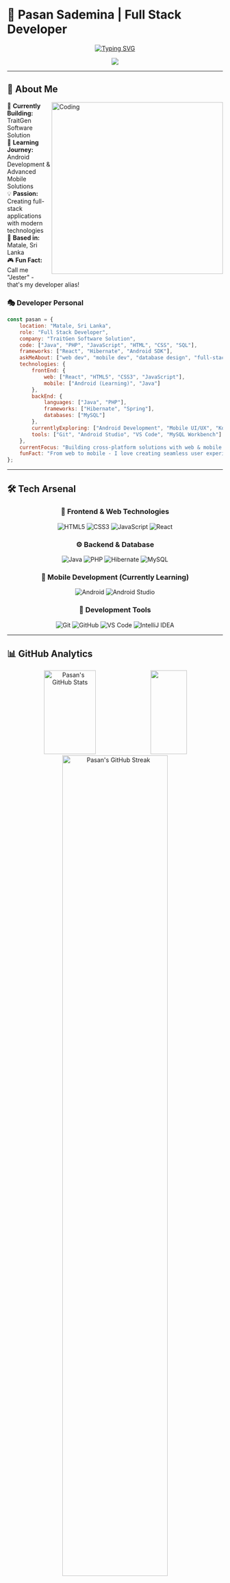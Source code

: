 
# 🚀 Pasan Sademina | Full Stack Developer

<div align="center">
  
[![Typing SVG](https://readme-typing-svg.demolab.com?font=Fira+Code&size=28&duration=3000&pause=1000&color=00D9FF&center=true&vCenter=true&multiline=true&width=700&height=100&lines=Welcome+to+my+Digital+Universe+%F0%9F%8C%8C;Full+Stack+Developer+%7C+Problem+Solver+%7C+Tech+Specialist;Building+Tomorrow's+Solutions+Today)](https://git.io/typing-svg)

<img src="https://capsule-render.vercel.app/api?type=waving&color=gradient&customColorList=6,11,20&height=180&section=header&text=Pasan%20Sademina&fontSize=42&fontColor=fff&animation=twinkling&fontAlignY=32&desc=Transforming%20Ideas%20Into%20Digital%20Reality&descAlignY=51&descAlign=50"/>

</div>

---

## 🌟 About Me

<img align="right" alt="Coding" width="400" src="https://media.giphy.com/media/SWoSkN6DxTszqIKEqv/giphy.gif">

🎯 **Currently Building:** TraitGen Software Solution  
🌱 **Learning Journey:** Android Development & Advanced Mobile Solutions  
💡 **Passion:** Creating full-stack applications with modern technologies  
📍 **Based in:** Matale, Sri Lanka  
🎮 **Fun Fact:** Call me "Jester" - that's my developer alias!

### 🎭 Developer Personal
```javascript
const pasan = {
    location: "Matale, Sri Lanka",
    role: "Full Stack Developer",
    company: "TraitGen Software Solution",
    code: ["Java", "PHP", "JavaScript", "HTML", "CSS", "SQL"],
    frameworks: ["React", "Hibernate", "Android SDK"],
    askMeAbout: ["web dev", "mobile dev", "database design", "full-stack solutions"],
    technologies: {
        frontEnd: {
            web: ["React", "HTML5", "CSS3", "JavaScript"],
            mobile: ["Android (Learning)", "Java"]
        },
        backEnd: {
            languages: ["Java", "PHP"],
            frameworks: ["Hibernate", "Spring"],
            databases: ["MySQL"]
        },
        currentlyExploring: ["Android Development", "Mobile UI/UX", "Kotlin"],
        tools: ["Git", "Android Studio", "VS Code", "MySQL Workbench"]
    },
    currentFocus: "Building cross-platform solutions with web & mobile integration",
    funFact: "From web to mobile - I love creating seamless user experiences! 📱💻"
};
```

---

## 🛠️ Tech Arsenal

<div align="center">

### 🎨 Frontend & Web Technologies
![HTML5](https://img.shields.io/badge/HTML5-E34F26?style=for-the-badge&logo=html5&logoColor=white)
![CSS3](https://img.shields.io/badge/CSS3-1572B6?style=for-the-badge&logo=css3&logoColor=white)
![JavaScript](https://img.shields.io/badge/JavaScript-323330?style=for-the-badge&logo=javascript&logoColor=F7DF1E)
![React](https://img.shields.io/badge/React-20232A?style=for-the-badge&logo=react&logoColor=61DAFB)

### ⚙️ Backend & Database
![Java](https://img.shields.io/badge/Java-ED8B00?style=for-the-badge&logo=openjdk&logoColor=white)
![PHP](https://img.shields.io/badge/PHP-777BB4?style=for-the-badge&logo=php&logoColor=white)
![Hibernate](https://img.shields.io/badge/Hibernate-59666C?style=for-the-badge&logo=Hibernate&logoColor=white)
![MySQL](https://img.shields.io/badge/MySQL-00000F?style=for-the-badge&logo=mysql&logoColor=white)

### 📱 Mobile Development (Currently Learning)
![Android](https://img.shields.io/badge/Android-3DDC84?style=for-the-badge&logo=android&logoColor=white)
![Android Studio](https://img.shields.io/badge/Android%20Studio-3DDC84.svg?style=for-the-badge&logo=android-studio&logoColor=white)

### 🔧 Development Tools
![Git](https://img.shields.io/badge/git-%23F05033.svg?style=for-the-badge&logo=git&logoColor=white)
![GitHub](https://img.shields.io/badge/github-%23121011.svg?style=for-the-badge&logo=github&logoColor=white)
![VS Code](https://img.shields.io/badge/VS%20Code-0078d4.svg?style=for-the-badge&logo=visual-studio-code&logoColor=white)
![IntelliJ IDEA](https://img.shields.io/badge/IntelliJIDEA-000000.svg?style=for-the-badge&logo=intellij-idea&logoColor=white)

</div>

---

## 📊 GitHub Analytics

<div align="center">
  
<img width="49%" height="195px" src="https://github-readme-stats.vercel.app/api?username=pasansademina&show_icons=true&count_private=true&hide_border=true&title_color=00D9FF&icon_color=00D9FF&text_color=c9d1d9&bg_color=0d1117" alt="Pasan's GitHub Stats" /> 

<img width="41%" height="195px" src="https://github-readme-stats.vercel.app/api/top-langs/?username=pasansademina&layout=compact&hide_border=true&title_color=00D9FF&text_color=c9d1d9&bg_color=0d1117" />

</div>

<div align="center">
  
<img width="70%" src="https://github-readme-streak-stats.herokuapp.com/?user=pasansademina&theme=tokyonight&hide_border=true&stroke=0000&background=0D1117&ring=00D9FF&fire=00D9FF&currStreakLabel=00D9FF" alt="Pasan's GitHub Streak" />

</div>

## 🤝 Let's Connect & Collaborate

<div align="center">

[![LinkedIn](https://img.shields.io/badge/LinkedIn-0077B5?style=for-the-badge&logo=linkedin&logoColor=white)](https://linkedin.com/in/pasan-sademina-911013264)
[![YouTube](https://img.shields.io/badge/YouTube-FF0000?style=for-the-badge&logo=youtube&logoColor=white)](https://www.youtube.com/c/psnvlogs69)
[![Instagram](https://img.shields.io/badge/Instagram-E4405F?style=for-the-badge&logo=instagram&logoColor=white)](https://instagram.com/pasan_sademina)
[![Facebook](https://img.shields.io/badge/Facebook-1877F2?style=for-the-badge&logo=facebook&logoColor=white)](https://fb.com/pasanabeywardhna)
[![Email](https://img.shields.io/badge/Gmail-D14836?style=for-the-badge&logo=gmail&logoColor=white)](mailto:psn69.2001@gmail.com)

</div>

<div align="center">

<img src="https://capsule-render.vercel.app/api?type=waving&color=gradient&customColorList=6,11,20&height=100&section=footer"/>

![Profile Views](https://komarev.com/ghpvc/?username=pasansademina&label=Profile%20views&color=00D9FF&style=flat)
![GitHub followers](https://img.shields.io/github/followers/pasansademina?label=Followers&style=social)

</div>
